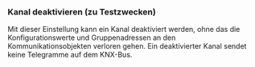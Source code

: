 ﻿### Kanal deaktivieren (zu Testzwecken)

Mit dieser Einstellung kann ein Kanal deaktiviert werden, ohne das die Konfigurationswerte und Gruppenadressen an den Kommunikationsobjekten verloren gehen.
Ein deaktivierter Kanal sendet keine Telegramme auf dem KNX-Bus. 

